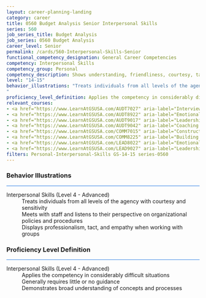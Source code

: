 ```yaml
---
layout: career-planning-landing
category: career
title: 0560 Budget Analysis Senior Interpersonal Skills
series: 560
job_series_title: Budget Analysis
job_series: 0560 Budget Analysis
career_level: Senior
permalink: /cards/560-Interpersonal-Skills-Senior
functional_competency_designation: General Career Competencies
competency: Interpersonal Skills
competency_group: Personal
competency_description: Shows understanding, friendliness, courtesy, tact, empathy, concern, and politeness to others; develops and maintains effective relationships with others; may include effectively dealing with individuals who are difficult, hostile, or distressed; relates well to people from varied backgrounds and different situations; is sensitive to cultural diversity, race, gender, disabilities, and other individual differences
level: "14-15"
behavior_illustrations: "Treats individuals from all levels of the agency with courtesy and sensitivity ? Meets with staff and listens to their perspective on organizational policies and procedures ? Displays professionalism, tact, and empathy when working with groups
"
proficiency_level_definition: Applies the competency in considerably difficult situations ? Generally requires little or no guidance ? Demonstrates broad understanding of concepts and processes
relevant_courses: 
- <a href="https://www.LearnAtGSUSA.com/AUDT7027" aria-label="Interviewing Techniques for Auditors (AUDT7012), GSU - https://www.LearnAtGSUSA.com/AUDT7027">Interviewing Techniques for Auditors (AUDT7012), GSU</a>
- <a href="https://www.LearnAtGSUSA.com/AUDT8922" aria-label="Emotionally Intelligent Auditor&#58; The Power of Influence and Situational Awareness (AUDT8911), GSU - https://www.LearnAtGSUSA.com/AUDT8922">Emotionally Intelligent Auditor&#58; The Power of Influence and Situational Awareness (AUDT8911), GSU</a>
- <a href="https://www.LearnAtGSUSA.com/AUDT9017" aria-label="Leadership, Motivation and Accountability for High Performance Audit Organizations (AUDT9010), GSU - https://www.LearnAtGSUSA.com/AUDT9017">Leadership, Motivation and Accountability for High Performance Audit Organizations (AUDT9010), GSU</a>
- <a href="https://www.LearnAtGSUSA.com/AUDT9042" aria-label="Coaching Audit Staff for High Perfromance (AUDT9035), GSU - https://www.LearnAtGSUSA.com/AUDT9042">Coaching Audit Staff for High Perfromance (AUDT9035), GSU</a>
- <a href="https://www.LearnAtGSUSA.com/COMM7015" aria-label="Constructive Conflict Resolution (COMM7004), GSU - https://www.LearnAtGSUSA.com/COMM7015">Constructive Conflict Resolution (COMM7004), GSU</a>
- <a href="https://www.LearnAtGSUSA.com/COMM8225" aria-label="Building Effetive Organizatinal Relationships&#58; A Supervisor's RX (COMM8210), GSU - https://www.LearnAtGSUSA.com/COMM8225">Building Effetive Organizatinal Relationships&#58; A Supervisor's RX (COMM8210), GSU</a>
- <a href="https://www.LearnAtGSUSA.com/LEAD8022" aria-label="Emotionally Intelligent Leaders (LEAD8007), GSU - https://www.LearnAtGSUSA.com/LEAD8022">Emotionally Intelligent Leaders (LEAD8007), GSU</a>
- <a href="https://www.LearnAtGSUSA.com/LEAD9027" aria-label="Leadership, Motivation and Accountability for High Performance Organizations (LEAD9020), GSU - https://www.LearnAtGSUSA.com/LEAD9027">Leadership, Motivation and Accountability for High Performance Organizations (LEAD9020), GSU</a>
filters: Personal-Interpersonal-Skills GS-14-15 series-0560
---
```


<div class="desktop:grid-col-6 margin-y-3">
  <div class="border-top-2 bg-white padding-3 shadow-5 height-full members-hover border-1px button-border border-top-blue radius-lg card-text-color">
    <h3>Behavior Illustrations</h3>
    <hr style="background-color: #1b74e0 !important;"/>
    <dl class="text-base card-content-color"><dt>Interpersonal Skills (Level 4 - Advanced)</dt><dd>Treats individuals from all levels of the agency with courtesy and sensitivity </dd><dd> Meets with staff and listens to their perspective on organizational policies and procedures </dd><dd> Displays professionalism, tact, and empathy when working with groups
</dd></dl>
  </div>
</div>
<div class="desktop:grid-col-6 margin-y-3">
  <div class="border-top-2 bg-white padding-3 shadow-5 height-full members-hover border-1px button-border border-top-blue radius-lg card-text-color">
    <h3>Proficiency Level Definition</h3>
     <hr style="background-color: #1b74e0 !important;"/>
    <dl class="text-base card-content-color"><dt>Interpersonal Skills (Level 4 - Advanced)</dt><dd>Applies the competency in considerably difficult situations </dd><dd> Generally requires little or no guidance </dd><dd> Demonstrates broad understanding of concepts and processes</dd></dl>
  </div>
</div>